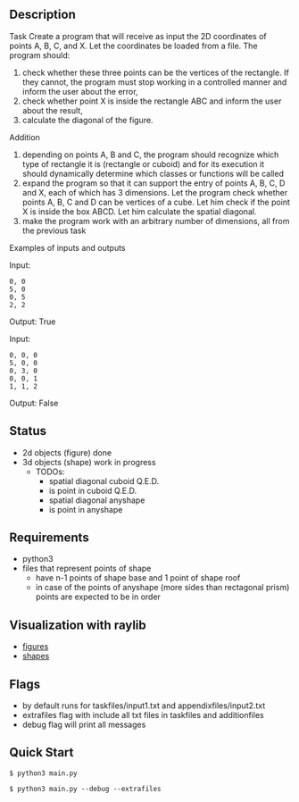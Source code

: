 ## Description
Task
Create a program that will receive as input the 2D coordinates of points A, B, C, and X. Let the coordinates be loaded from a file. The program should:
1. check whether these three points can be the vertices of the rectangle. If they cannot, the program must stop working in a controlled manner and inform the user about the error,
2. check whether point X is inside the rectangle ABC and inform the user about the result,
3. calculate the diagonal of the figure.

Addition
1. depending on points A, B and C, the program should recognize which type of rectangle it is (rectangle or cuboid) and for its execution it should dynamically determine which classes or functions will be called
2. expand the program so that it can support the entry of points A, B, C, D and X, each of which has 3 dimensions. Let the program check whether points A, B, C and D can be vertices of a cube. Let him check if the point X is inside the box ABCD. Let him calculate the spatial diagonal.
3. make the program work with an arbitrary number of dimensions, all from the previous task

Examples of inputs and outputs

Input:
```text
0, 0
5, 0
0, 5
2, 2
```

Output:
True

Input:
```text
0, 0, 0
5, 0, 0
0, 3, 0
0, 0, 1
1, 1, 2
```

Output:
False

## Status
- 2d objects (figure) done
- 3d objects (shape) work in progress
    - TODOs:
        - spatial diagonal cuboid Q.E.D.
        - is point in cuboid Q.E.D.
        - spatial diagonal anyshape
        - is point in anyshape

## Requirements
- python3
- files that represent points of shape
    - have n-1 points of shape base and 1 point of shape roof
    - in case of the points of anyshape (more sides than rectagonal prism) points are expected to be in order

## Visualization with raylib
- [figures](https://github.com/loop614/rayquad)
- [shapes](https://github.com/loop614/raycuboid)

## Flags
- by default runs for taskfiles/input1.txt and appendixfiles/input2.txt
- extrafiles flag with include all txt files in taskfiles and additionfiles
- debug flag will print all messages

## Quick Start
```console
$ python3 main.py
```
```console
$ python3 main.py --debug --extrafiles
```
